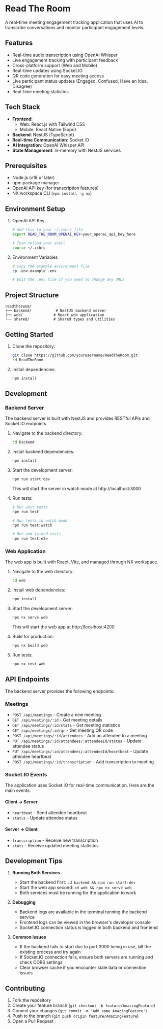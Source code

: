 # Read The Room

A real-time meeting engagement tracking application that uses AI to transcribe conversations and monitor participant engagement levels.

## Features

- Real-time audio transcription using OpenAI Whisper
- Live engagement tracking with participant feedback
- Cross-platform support (Web and Mobile)
- Real-time updates using Socket.IO
- QR code generation for easy meeting access
- Live participant status updates (Engaged, Confused, Have an Idea, Disagree)
- Real-time meeting statistics

## Tech Stack

- **Frontend**:
  - Web: React.js with Tailwind CSS
  - Mobile: React Native (Expo)
- **Backend**: NestJS (TypeScript)
- **Real-time Communication**: Socket.IO
- **AI Integration**: OpenAI Whisper API
- **State Management**: In-memory with NestJS services

## Prerequisites

- Node.js (v18 or later)
- npm package manager
- OpenAI API key (for transcription features)
- NX workspace CLI (`npm install -g nx`)

## Environment Setup

1. OpenAI API Key
   ```bash
   # Add this to your ~/.zshrc file
   export READ_THE_ROOM_OPENAI_KEY=your_openai_api_key_here
   
   # Then reload your shell
   source ~/.zshrc
   ```

2. Environment Variables
   ```bash
   # Copy the example environment file
   cp .env.example .env
   
   # Edit the .env file if you need to change any URLs
   ```

## Project Structure

```
readtheroom/
├── backend/           # NestJS backend server
├── web/              # React web application
└── shared/           # Shared types and utilities
```

## Getting Started

1. Clone the repository:
   ```bash
   git clone https://github.com/yourusername/ReadTheRoom.git
   cd ReadTheRoom
   ```

2. Install dependencies:
   ```bash
   npm install
   ```

## Development

### Backend Server

The backend server is built with NestJS and provides RESTful APIs and Socket.IO endpoints.

1. Navigate to the backend directory:
   ```bash
   cd backend
   ```

2. Install backend dependencies:
   ```bash
   npm install
   ```

3. Start the development server:
   ```bash
   npm run start:dev
   ```
   This will start the server in watch mode at http://localhost:3000

4. Run tests:
   ```bash
   # Run unit tests
   npm run test

   # Run tests in watch mode
   npm run test:watch

   # Run end-to-end tests
   npm run test:e2e
   ```

### Web Application

The web app is built with React, Vite, and managed through NX workspace.

1. Navigate to the web directory:
   ```bash
   cd web
   ```

2. Install web dependencies:
   ```bash
   npm install
   ```

3. Start the development server:
   ```bash
   npx nx serve web
   ```
   This will start the web app at http://localhost:4200

4. Build for production:
   ```bash
   npx nx build web
   ```

5. Run tests:
   ```bash
   npx nx test web
   ```

## API Endpoints

The backend server provides the following endpoints:

### Meetings
- `POST /api/meetings` - Create a new meeting
- `GET /api/meetings/:id` - Get meeting details
- `GET /api/meetings/:id/stats` - Get meeting statistics
- `GET /api/meetings/:id/qr` - Get meeting QR code
- `POST /api/meetings/:id/attendees` - Add an attendee to a meeting
- `PUT /api/meetings/:id/attendees/:attendeeId/status` - Update attendee status
- `PUT /api/meetings/:id/attendees/:attendeeId/heartbeat` - Update attendee heartbeat
- `POST /api/meetings/:id/transcription` - Add transcription to meeting

### Socket.IO Events

The application uses Socket.IO for real-time communication. Here are the main events:

#### Client -> Server
- `heartbeat` - Send attendee heartbeat
- `status` - Update attendee status

#### Server -> Client
- `transcription` - Receive new transcription
- `stats` - Receive updated meeting statistics

## Development Tips

1. **Running Both Services**
   - Start the backend first: `cd backend && npm run start:dev`
   - Start the web app second: `cd web && npx nx serve web`
   - Both services must be running for the application to work

2. **Debugging**
   - Backend logs are available in the terminal running the backend service
   - Frontend logs can be viewed in the browser's developer console
   - Socket.IO connection status is logged in both backend and frontend

3. **Common Issues**
   - If the backend fails to start due to port 3000 being in use, kill the existing process and try again
   - If Socket.IO connection fails, ensure both servers are running and check CORS settings
   - Clear browser cache if you encounter stale data or connection issues

## Contributing

1. Fork the repository
2. Create your feature branch (`git checkout -b feature/AmazingFeature`)
3. Commit your changes (`git commit -m 'Add some AmazingFeature'`)
4. Push to the branch (`git push origin feature/AmazingFeature`)
5. Open a Pull Request
